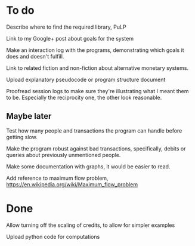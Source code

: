 To do
=====

Describe where to find the required library, PuLP

Link to my Google+ post about goals for the system

Make an interaction log with the programs, demonstrating which goals it does and doesn't fulfill.

Link to related fiction and non-fiction about alternative monetary systems.

Upload explanatory pseudocode or program structure document

Proofread session logs to make sure they're illustrating what I meant them to be.
Especially the reciprocity one, the other look reasonable.

Maybe later
-----------

Test how many people and transactions the program can handle before getting slow.

Make the program robust against bad transactions, specifically, debits or queries about previously unmentioned people.

Make some documentation with graphs, it would be easier to read.

Add reference to maximum flow problem, https://en.wikipedia.org/wiki/Maximum_flow_problem

Done
====

Allow turning off the scaling of credits, to allow for simpler examples

Upload python code for computations